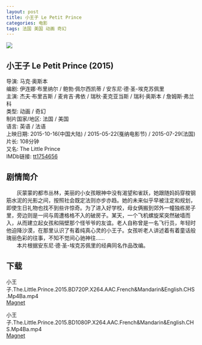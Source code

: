 ```yaml
---
layout: post
title: 小王子 Le Petit Prince
categories: 电影
tags: 法国 美国 动画 奇幻
---
```


[![](http://i12.tietuku.cn/e8fc016f0cc01304t.jpg)](http://i12.tietuku.cn/e8fc016f0cc01304.jpg)

## 小王子 Le Petit Prince (2015)
导演: 马克·奥斯本  
编剧: 伊连娜·布里纳尔 / 鲍勃·佩尔西凯蒂 / 安东尼·德·圣-埃克苏佩里  
主演: 杰夫·布里吉斯 / 麦肯吉·弗依 / 瑞秋·麦克亚当斯 / 瑞利·奥斯本 / 詹姆斯·弗兰科  
类型: 动画 / 奇幻  
制片国家/地区: 法国 / 美国  
语言: 英语 / 法语  
上映日期: 2015-10-16(中国大陆) / 2015-05-22(戛纳电影节) / 2015-07-29(法国)  
片长: 108分钟  
又名: The Little Prince  
IMDb链接: [tt1754656](http://www.imdb.com/title/tt1754656)

## 剧情简介
　　灰蒙蒙的都市丛林，美丽的小女孩眼神中没有渴望和雀跃，她跟随妈妈穿梭钢筋水泥的光影之间，按照社会既定法则亦步亦趋。她的未来似乎早被注定和规划，即使生日礼物也找不到些许惊奇。为了进入好学校，母女俩搬到郊外一幢独栋房子里，旁边则是一间与周遭格格不入的破房子。某天，一个飞机螺旋桨突然破墙而入，从而建立起女孩和隔壁那个怪爷爷的友谊。老人自称曾是一名飞行员，年轻时他迫降沙漠，在那里认识了有着纯真心灵的小王子。女孩听老人讲述着有着童话般瑰丽色彩的往事，不知不觉间心驰神往……  
　　本片根据安东尼·德·圣-埃克苏佩里的经典同名作品改编。

## 下载
小王子.The.Little.Prince.2015.BD720P.X264.AAC.French&Mandarin&English.CHS.Mp4Ba.mp4  
[Magnet](magnet:?xt=urn:btih:6fe454b9e83da31dd60be47ade1d55f3cacb2744)

小王子.The.Little.Prince.2015.BD1080P.X264.AAC.French&Mandarin&English.CHS.Mp4Ba.mp4  
[Magnet](magnet:?xt=urn:btih:0b730df90b4e1c3db8e706fa75bf74e3c72d4048)
